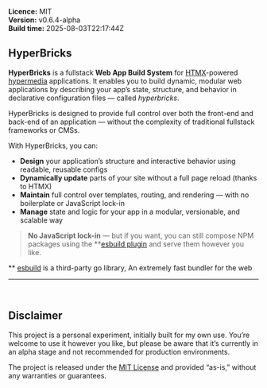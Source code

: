 **Licence:** MIT  
**Version:** v0.6.4-alpha  
**Build time:** 2025-08-03T22:17:44Z

## HyperBricks

**HyperBricks** is a fullstack **Web App Build System** for [HTMX](https://htmx.org/)-powered [hypermedia](https://hypermedia.systems/book/contents/) applications. It enables you to build dynamic, modular web applications by describing your app’s state, structure, and behavior in declarative configuration files — called *hyperbricks*.

HyperBricks is designed to provide full control over both the front-end and back-end of an application — without the complexity of traditional fullstack frameworks or CMSs.

With HyperBricks, you can:

* **Design** your application’s structure and interactive behavior using readable, reusable configs
* **Dynamically update** parts of your site without a full page reload (thanks to HTMX)
* **Maintain** full control over templates, routing, and rendering — with no boilerplate or JavaScript lock-in
* **Manage** state and logic for your app in a modular, versionable, and scalable way

> **No JavaScript lock-in** — but if you want, you can still compose NPM packages using the **[esbuild plugin](/plugins.html#esbuild) and serve them however you like.

** [esbuild](https://esbuild.github.io/) is a third-party go library,
An extremely fast bundler for the web

---

<br>

## Disclaimer

This project is a personal experiment, initially built for my own use. You’re welcome to use it however you like, but please be aware that it’s currently in an alpha stage and not recommended for production environments.

The project is released under the [MIT License](https://github.com/hyperbricks/hyperbricks/blob/main/LICENSE) and provided “as-is,” without any warranties or guarantees.

